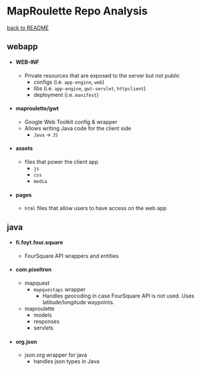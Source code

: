 # MapRoulette Repo Analysis

[back to README](../README.md)

## webapp
- #### WEB-INF
	- Private resources that are exposed to the server but not public
		- configs (i.e. `app-engine`, `web`)
		- libs (i.e. `app-engine`, `gwt-servlet`, `httpclient`)
		- deployment (i.e. `manifest`)
- #### maproulette/gwt
	- Google Web Toolkit config & wrapper
	- Allows writing Java code for the client side
		- `Java` -> `JS`
- #### assets
	- files that power the client app
		- `js`
		- `css`
		- `media`
- #### pages
	- `html` files that allow users to have access on the web app

## java
- #### fi.foyt.four.square
	- FourSquare API wrappers and entities
- #### com.pixeltron
	- mapquest
		- `mapquestapi` wrapper
			- Handles geocoding in case FourSquare API is not used. Uses latitude/longitude waypoints.
	- maproulette
		- models
		- responses
		- servlets
- #### org.json
	- json.org wrapper for java
		- handles json types in Java
